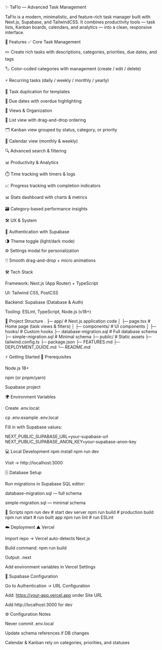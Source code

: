 ✨ TaFlo — Advanced Task Management

TaFlo is a modern, minimalistic, and feature-rich task manager built with Next.js, Supabase, and TailwindCSS. It combines productivity tools — task lists, Kanban boards, calendars, and analytics — into a clean, responsive interface.

🚀 Features
✅ Core Task Management

✏️ Create rich tasks with descriptions, categories, priorities, due dates, and tags

🏷️ Color-coded categories with management (create / edit / delete)

⚡ Recurring tasks (daily / weekly / monthly / yearly)

📌 Task duplication for templates

🔔 Due dates with overdue highlighting

🎯 Views & Organization

📃 List view with drag-and-drop ordering

🗂️ Kanban view grouped by status, category, or priority

📅 Calendar view (monthly & weekly)

🔍 Advanced search & filtering

📊 Productivity & Analytics

⏱️ Time tracking with timers & logs

📈 Progress tracking with completion indicators

📊 Stats dashboard with charts & metrics

🗃️ Category-based performance insights

🛠️ UX & System

🔐 Authentication with Supabase

🌗 Theme toggle (light/dark mode)

⚙️ Settings modal for personalization

🖱️ Smooth drag-and-drop + micro animations


🛠️ Tech Stack

Framework: Next.js (App Router) + TypeScript

UI: Tailwind CSS, PostCSS

Backend: Supabase (Database & Auth)

Tooling: ESLint, TypeScript, Node.js (v18+)


📂 Project Structure
.
├─ app/                      # Next.js application code
│  ├─ page.tsx              # Home page (task views & filters)
│  ├─ components/           # UI components
│  ├─ hooks/                # Custom hooks
├─ database-migration.sql    # Full database schema
├─ simple-migration.sql      # Minimal schema
├─ public/                   # Static assets
├─ tailwind.config.ts
├─ package.json
├─ FEATURES.md
├─ DEPLOYMENT_GUIDE.md
└─ README.md


⚡ Getting Started
🔧 Prerequisites

Node.js 18+

npm (or pnpm/yarn)

Supabase project


🌍 Environment Variables

Create .env.local:

cp .env.example .env.local


Fill in with Supabase values:

NEXT_PUBLIC_SUPABASE_URL=your-supabase-url
NEXT_PUBLIC_SUPABASE_ANON_KEY=your-supabase-anon-key



💻 Local Development
npm install
npm run dev

Visit → http://localhost:3000



🗄️ Database Setup

Run migrations in Supabase SQL editor:

database-migration.sql — full schema

simple-migration.sql — minimal schema


📜 Scripts
npm run dev     # start dev server
npm run build   # production build
npm run start   # run built app
npm run lint    # run ESLint


☁️ Deployment
▲ Vercel

Import repo → Vercel auto-detects Next.js

Build command: npm run build

Output: .next

Add environment variables in Vercel Settings


🔗 Supabase Configuration

Go to Authentication → URL Configuration

Add: https://your-app.vercel.app under Site URL

Add http://localhost:3000 for dev


⚙️ Configuration Notes

Never commit .env.local

Update schema references if DB changes

Calendar & Kanban rely on categories, priorities, and statuses
